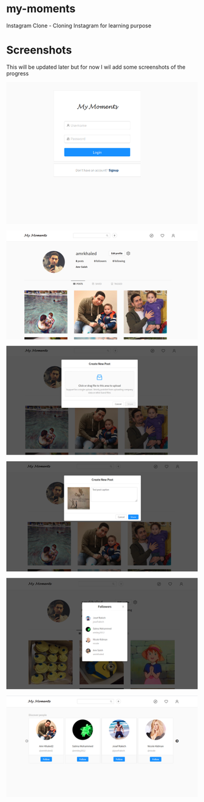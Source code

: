 # my-moments
Instagram Clone - Cloning Instagram for learning purpose 

# Screenshots

This will be updated later but for now I wil add some screenshots of the progress


![Screenshot](screenshots/4.png)

![Screenshot](screenshots/1.png)

![Screenshot](screenshots/2.png)

![Screenshot](screenshots/3.png)

![Screenshot](screenshots/6.png)

![Screenshot](screenshots/5.png)


